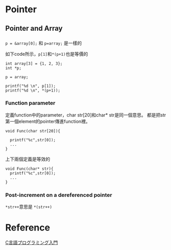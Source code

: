 
# Pointer

## Pointer and Array

### 

`p = &array[0];` 和 `p=array;` 是一樣的

如下code所示，`p[1]`和`*(p+1)`也是等價的

```
int array[3] = {1, 2, 3};
int *p;

p = array;

printf("%d \n", p[1]);
printf("%d \n", *(p+1));
```


### Function parameter
定義function中的parameter，char str[20]和char* str是同一個意思。
都是把str第一個element的pointer傳進function裡。

```
void Func(char str[20]){

  printf("%c",str[0]);
  ...
}
```
上下兩個定義是等效的
```
void Func(char* str){
  printf("%c",str[0]);
  ...
}
```

### Post-increment on a dereferenced pointer
`*str++`意思是 `*(str++)`


# Reference 
[C言語プログラミング入門](https://densan-labs.net/tech/clang/)
